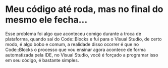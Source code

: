 # Meu código até roda, mas no final do mesmo ele fecha...

Esse problema foi algo que aconteceu comigo durante a troca de plataforma, quando saí do Code::Blocks e fui para o Visual Studio, de certo modo, é algo bobo e comum, a realidade disso ocorrer
é que no Code::Blocks o processo que vou ensinar agora acontece de forma automatizada pela IDE, no Visual Studio, você é forçado a programar isso em seu código, é bastante simples.

